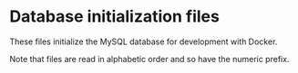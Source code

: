 # Database initialization files

These files initialize the MySQL database for development with Docker.

Note that files are read in alphabetic order and so have the numeric prefix.